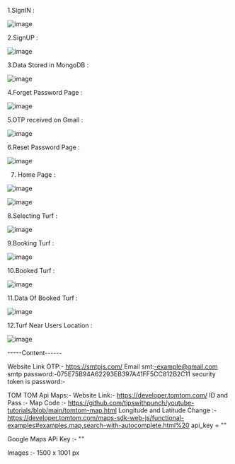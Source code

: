 
1.SignIN :

![image](https://github.com/OmkarrMain/Turf-Booking-System/assets/69311685/f017ca2a-8214-44df-abaf-d2e83aa7d98f)

2.SignUP :

![image](https://github.com/OmkarrMain/Turf-Booking-System/assets/69311685/17cc4968-e067-4aaf-99e9-580edf0fa9b1)

3.Data Stored in MongoDB :

![image](https://github.com/OmkarrMain/Turf-Booking-System/assets/69311685/2edc4fb0-0f22-4ae1-a03c-3254bd272d02)

4.Forget Password Page :

![image](https://github.com/OmkarrMain/Turf-Booking-System/assets/69311685/8b5b95c1-3a42-4380-a6b5-c713c968cb5d)

5.OTP received on Gmail :

![image](https://github.com/OmkarrMain/Turf-Booking-System/assets/69311685/245ce02c-2c72-4a87-949a-23810a2735e4)

6.Reset Password Page :

![image](https://github.com/OmkarrMain/Turf-Booking-System/assets/69311685/c125b74f-b919-489a-94b6-a78500c18e27)

7. Home Page :
   
![image](https://github.com/OmkarrMain/Turf-Booking-System/assets/69311685/4163e3e7-19b8-4db0-aeb4-a7a9e33203af)

![image](https://github.com/OmkarrMain/Turf-Booking-System/assets/69311685/2bfef9f6-5c42-4a08-887c-a94ecf550029)

8.Selecting Turf :

![image](https://github.com/OmkarrMain/Turf-Booking-System/assets/69311685/b459d058-784d-414a-84e3-ea9873868107)

9.Booking Turf :

![image](https://github.com/OmkarrMain/Turf-Booking-System/assets/69311685/0f8bc583-2b04-4de9-a467-2b0f6c33fa29)

10.Booked Turf :

![image](https://github.com/OmkarrMain/Turf-Booking-System/assets/69311685/7d87425a-c899-4573-a187-848e06ecb102)

11.Data Of Booked Turf :

![image](https://github.com/OmkarrMain/Turf-Booking-System/assets/69311685/3ddc5c22-4172-4e77-94a1-9e164f131d3c)

12.Turf Near Users Location :

![image](https://github.com/OmkarrMain/Turf-Booking-System/assets/69311685/b87a0f3e-0f75-4b05-a227-33b15fb5c842)


-----Content------

Website Link OTP:- https://smtpjs.com/
Email smt:-example@gmail.com
smtp password:-075E75B94A62293EB397A41FF5CC812B2C11
security token is 
password:-

TOM TOM Api Maps:-
Website Link:- https://developer.tomtom.com/
ID and Pass :- 
Map Code :- https://github.com/tipswithpunch/youtube-tutorials/blob/main/tomtom-map.html
Longitude and Latitude Change :- https://developer.tomtom.com/maps-sdk-web-js/functional-examples#examples,map,search-with-autocomplete.html%20
api_key = ""

Google Maps APi Key :-
""

Images :-
1500 x 1001 px
